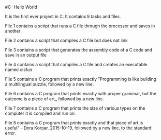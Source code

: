 #C- Hello World

It is the first ever project in C. It contains 9 tasks and files.

File 1 contains a script that runs a C file through the processor and saves in another

File 2 contains a script that compiles a C file but does not link

File 3 contains a script that generates the assembly code of a C code and save in an output file

File 4 contains a script that compiles a C file and creates an executable named cisfun

File 5 contains a C program that prints exactly "Programming is like building a multilingual puzzle, followed by a new line.

File 6 contains a C program that prints exactly with proper grammar, but the outcome is a piece of art,, followed by a new line.

File 7 contains a C program that prints the size of various types on the computer it is compiled and run on.

File 8 contains a C program that prints exactly and that piece of art is useful" - Dora Korpar, 2015-10-19, followed by a new line, to the standard error.
